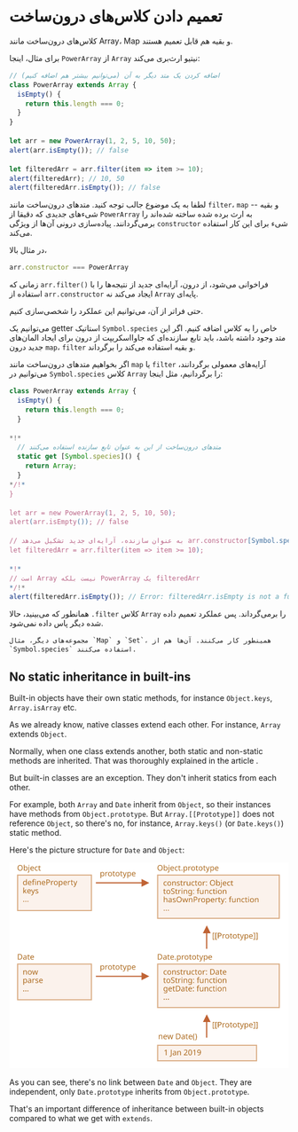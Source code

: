 
# تعمیم دادن کلاس‌های درون‌ساخت

کلاس‌های درون‌ساخت مانند Array، Map و بقیه هم قابل تعمیم هستند.

برای مثال، اینجا `PowerArray` از `Array` نیتیو ارث‌بری می‌کند:

```js run
// اضافه کردن یک متد دیگر به آن (می‌توانیم بیشتر هم اضافه کنیم)
class PowerArray extends Array {
  isEmpty() {
    return this.length === 0;
  }
}

let arr = new PowerArray(1, 2, 5, 10, 50);
alert(arr.isEmpty()); // false

let filteredArr = arr.filter(item => item >= 10);
alert(filteredArr); // 10, 50
alert(filteredArr.isEmpty()); // false
```

لطفا به یک موضوع جالب توجه کنید. متدهای درون‌ساخت مانند `filter`، `map` و بقیه -- شیءهای جدیدی که دقیقا از `PowerArray` به ارث برده شده ساخته شده‌اند را برمی‌گردانند. پیاده‌سازی درونی آن‌ها از ویژگی `constructor` شیء برای این کار استفاده می‌کند.

در مثال بالا،
```js
arr.constructor === PowerArray
```

زمانی که `arr.filter()` فراخوانی می‌شود، از درون، آرایه‌ای جدید از نتیجه‌ها را با استفاده از `arr.constructor` ایجاد می‌کند نه `Array` پایه‌ای.

حتی فراتر از آن، می‌توانیم این عملکرد را شخصی‌سازی کنیم.

می‌توانیم یک getter استاتیک `Symbol.species` خاص را به کلاس اضافه کنیم. اگر این متد وجود داشته باشد، باید تابع سازنده‌ای که جاوااسکریپت از درون برای ایجاد المان‌های جدید درون `map`، `filter` و بقیه استفاده می‌کند را برگرداند.

اگر بخواهیم متدهای درون‌ساخت مانند `map` یا `filter` آرایه‌های معمولی برگردانند، می‌توانیم در `Symbol.species` کلاس `Array` را برگردانیم، مثل اینجا:

```js run
class PowerArray extends Array {
  isEmpty() {
    return this.length === 0;
  }

*!*
  // متدهای درون‌ساخت از این به عنوان تابع سازنده استفاده می‌کنند
  static get [Symbol.species]() {
    return Array;
  }
*/!*
}

let arr = new PowerArray(1, 2, 5, 10, 50);
alert(arr.isEmpty()); // false

// به عنوان سازنده، آرایه‌ای جدید تشکیل می‌دهد arr.constructor[Symbol.species] با استفاده از filter
let filteredArr = arr.filter(item => item >= 10);

*!*
// است Array نیست بلکه PowerArray یک filteredArr
*/!*
alert(filteredArr.isEmpty()); // Error: filteredArr.isEmpty is not a function
```

همانطور که می‌بینید، حالا `.filter` کلاس `Array` را برمی‌گرداند. پس عملکرد تعمیم داده شده دیگر پاس داده نمی‌شود.

```smart header="مجموعه‌های دیگر هم به طور مشابه عمل می‌کنند"
مجموعه‌های دیگر، مثال `Map` و `Set`، همینطور کار می‌کنند. آن‌ها هم از `Symbol.species` استفاده می‌کنند.
```

## No static inheritance in built-ins

Built-in objects have their own static methods, for instance `Object.keys`, `Array.isArray` etc.

As we already know, native classes extend each other. For instance, `Array` extends `Object`.

Normally, when one class extends another, both static and non-static methods are inherited. That was thoroughly explained in the article [](info:static-properties-methods#statics-and-inheritance).

But built-in classes are an exception. They don't inherit statics from each other.

For example, both `Array` and `Date` inherit from `Object`, so their instances have methods from `Object.prototype`. But `Array.[[Prototype]]` does not reference `Object`, so there's no, for instance, `Array.keys()` (or `Date.keys()`) static method.

Here's the picture structure for `Date` and `Object`:

![](object-date-inheritance.svg)

As you can see, there's no link between `Date` and `Object`. They are independent, only `Date.prototype` inherits from `Object.prototype`.

That's an important difference of inheritance between built-in objects compared to what we get with `extends`.
